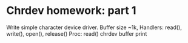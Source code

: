 # Chrdev homework: part 1
Write simple character device driver.
Buffer size ~1k,
Handlers: read(), write(), open(), release()
Proc: read() chrdev buffer print
